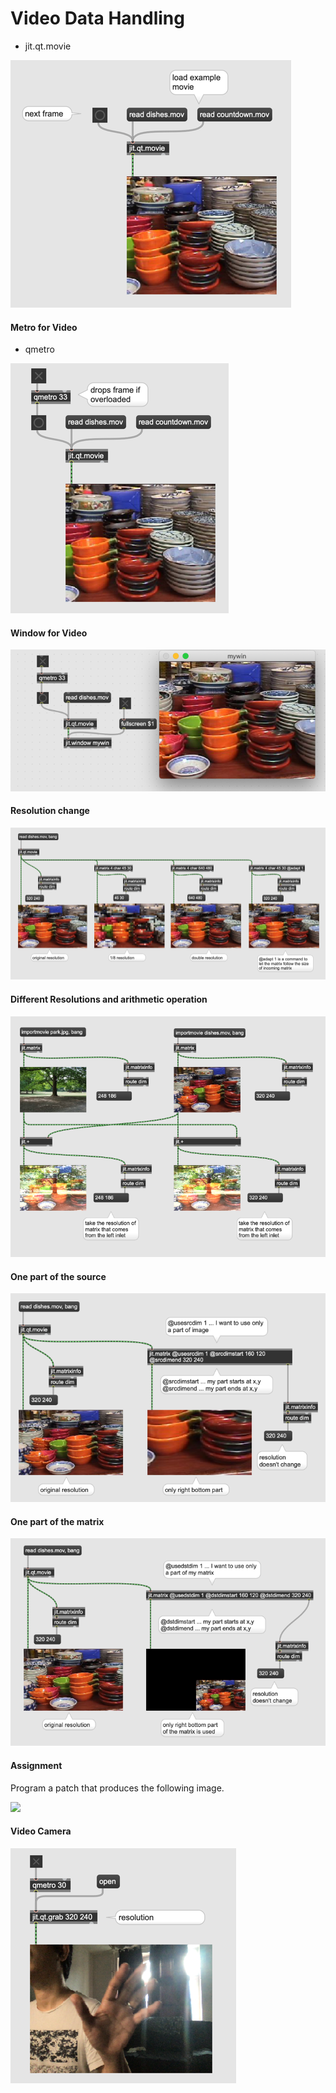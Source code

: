 # Video Data Handling
- jit.qt.movie

![](K2/8.png)

#### Metro for Video

- qmetro

![](K2/9.png)


#### Window for Video

![](K2/10.png)


#### Resolution change

![](K2/11.png)

#### Different Resolutions and arithmetic operation

![](K2/11_extra.png)


#### One part of the source

![](K2/12.png)

#### One part of the matrix

![](K2/13.png)

#### Assignment

Program a patch that produces the following image.

![](K2/assignment.png)


#### Video Camera

![](K3/17.png)
